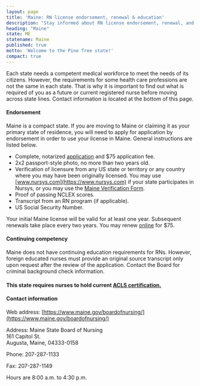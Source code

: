 ```yaml
---
layout: page
title: 'Maine: RN license endorsement, renewal & education'
description: "Stay informed about RN license endorsement, renewal, and continuing education in Maine. Keep your license active."
heading: "Maine"
state: ME
statename: Maine
published: true
motto: 'Welcome to the Pine Tree state!'
compact: true
---
```


Each state needs a competent medical workforce to meet the needs of its citizens. However, the requirements for some health care professions are not the same in each state. That is why it is important to find out what is required of you as a future or current registered nurse before moving across state lines. Contact information is located at the bottom of this page.

#### Endorsement

Maine is a compact state. If you are moving to Maine or claiming it as your primary state of residence, you will need to apply for application by endorsement in order to use your license in Maine. General instructions are listed below.

- Complete, notarized [application](https://www.maine.gov/boardofnursing/licensing/endorsement.html) and \$75 application fee.
- 2x2 passport-style photo, no more than two years old.
- Verification of licensure from any US state or territory or any country where you may have been originally licensed. You may use [www.nursys.com](https://www.nursys.com) if your state participates in Nursys, or you may use the [Maine Verification Form](https://www.maine.gov/boardofnursing/docs/Maine_Verification_Form_RN.pdf).
- Proof of passing NCLEX scores.
- Transcript from an RN program (if applicable).
- US Social Security Number.

Your initial Maine license will be valid for at least one year. Subsequent renewals take place every two years. You may renew [online](https://licensing.web.maine.gov/cgi-bin/online/licensing/begin.pl?board_number=1310) for \$75.

#### Continuing competency

Maine does not have continuing education requirements for RNs. However, foreign educated nurses must provide an original source transcript only upon request after the review of the application. Contact the Board for criminal background check information.

#### This state requires nurses to hold current [ACLS certification.](https://www.acls.net/maine-acls-pals-bls)

#### Contact information

Web address: [https://www.maine.gov/boardofnursing/](https://www.maine.gov/boardofnursing/)

Address:
Maine State Board of Nursing  
161 Capitol St.  
Augusta, Maine, 04333-0158

Phone: 207-287-1133

Fax: 207-287-1149

Hours are 8:00 a.m. to 4:30 p.m.
